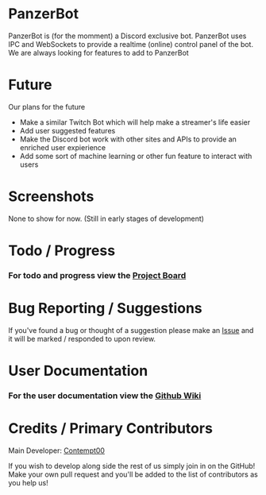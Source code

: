 # PanzerBot
PanzerBot is (for the momment) a Discord exclusive bot. PanzerBot uses IPC and WebSockets to provide a realtime (online) control panel of the bot. We are always looking for features to add to PanzerBot
# Future
Our plans for the future
* Make a similar Twitch Bot which will help make a streamer's life easier
* Add user suggested features
* Make the Discord bot work with other sites and APIs to provide an enriched user expierience
* Add some sort of machine learning or other fun feature to interact with users
# Screenshots
None to show for now. (Still in early stages of development)
# Todo / Progress
### For todo and progress view the [Project Board](https://github.com/meshv/PanzerBot/projects/)
# Bug Reporting / Suggestions
If you've found a bug or thought of a suggestion please make an [Issue](https://github.com/meshv/PanzerBot/issues/) and it will be marked / responded to upon review.
# User Documentation 
### For the user documentation view the [Github Wiki](https://github.com/meshv/PanzerBot/wiki)
# Credits / Primary Contributors
Main Developer: [Contempt00](https://github.com/contempt00)

If you wish to develop along side the rest of us simply join in on the GitHub! Make your own pull request and you'll be added to the list of contributors as you help us!
